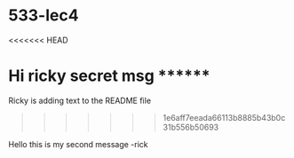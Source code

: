 # 533-lec4
<<<<<<< HEAD

Hi ricky secret msg ******
=======
Ricky is adding text to the README file
>>>>>>> 1e6aff7eeada66113b8885b43b0c31b556b50693

Hello this is my second message -rick
